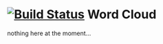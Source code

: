 [![Build Status](https://secure.travis-ci.org/msn0/word-cloud.png?branch=master)](http://travis-ci.org/msn0/word-cloud)
Word Cloud
==========

nothing here at the moment...
